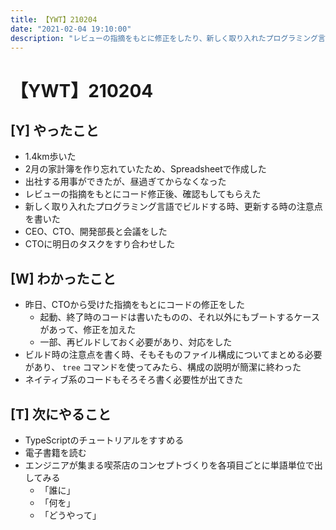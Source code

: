 ```yaml
---
title: 【YWT】210204
date: "2021-02-04 19:10:00"
description: "レビューの指摘をもとに修正をしたり、新しく取り入れたプログラミング言語でビルドする方法をまとめたりした"
---
```


# 【YWT】210204

## [Y] やったこと

- 1.4km歩いた
- 2月の家計簿を作り忘れていたため、Spreadsheetで作成した
- 出社する用事ができたが、昼過ぎてからなくなった
- レビューの指摘をもとにコード修正後、確認もしてもらえた
- 新しく取り入れたプログラミング言語でビルドする時、更新する時の注意点を書いた
- CEO、CTO、開発部長と会議をした
- CTOに明日のタスクをすり合わせした

## [W] わかったこと

- 昨日、CTOから受けた指摘をもとにコードの修正をした
  - 起動、終了時のコードは書いたものの、それ以外にもブートするケースがあって、修正を加えた
  - 一部、再ビルドしておく必要があり、対応をした
- ビルド時の注意点を書く時、そもそものファイル構成についてまとめる必要があり、 `tree` コマンドを使ってみたら、構成の説明が簡潔に終わった
- ネイティブ系のコードもそろそろ書く必要性が出てきた

## [T] 次にやること

- TypeScriptのチュートリアルをすすめる
- 電子書籍を読む
- エンジニアが集まる喫茶店のコンセプトづくりを各項目ごとに単語単位で出してみる
  - 「誰に」
  - 「何を」
  - 「どうやって」
